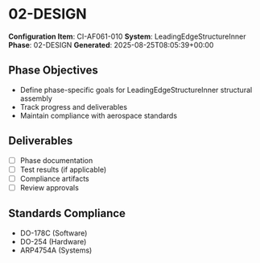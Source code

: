 # 02-DESIGN

**Configuration Item**: CI-AF061-010
**System**: LeadingEdgeStructureInner
**Phase**: 02-DESIGN
**Generated**: 2025-08-25T08:05:39+00:00

## Phase Objectives
- Define phase-specific goals for LeadingEdgeStructureInner structural assembly
- Track progress and deliverables
- Maintain compliance with aerospace standards

## Deliverables
- [ ] Phase documentation
- [ ] Test results (if applicable)
- [ ] Compliance artifacts
- [ ] Review approvals

## Standards Compliance
- DO-178C (Software)
- DO-254 (Hardware)
- ARP4754A (Systems)

